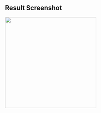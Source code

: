 ## Result Screenshot
<img src="https://github.com/user-attachments/assets/e22d4b5b-26ca-43fb-8ae5-d853a07cfec3" width="300px" />
